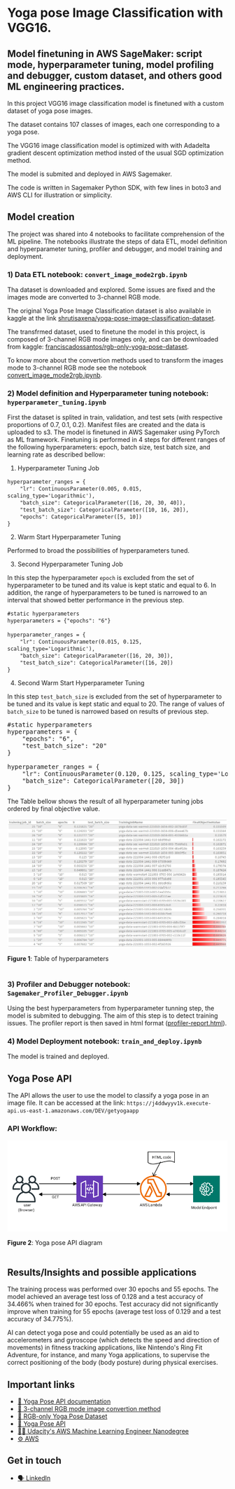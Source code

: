 # Yoga pose Image Classification with VGG16.
## Model finetuning in AWS SageMaker: script mode, hyperparameter tuning, model profiling and debugger, custom dataset, and others good ML engineering practices.

In this project VGG16 image classification model is finetuned with a custom dataset of yoga pose images.

The dataset contains 107 classes of images, each one corresponding to a yoga pose.

The VGG16 image classification model is optimized with with Adadelta gradient descent optimization method insted of the usual SGD optimization method.

The model is submited and deployed in AWS Sagemaker.

The code is written in Sagemaker Python SDK, with few lines in boto3 and AWS CLI for illustration or simplicity.

## Model creation
The project was shared into 4 notebooks to facilitate comprehension of the ML pipeline.
The notebooks illustrate the steps of data ETL, model definition and hyperparameter tuning, profiler and debugger, and model training and deployment.

### 1) Data ETL notebook: `convert_image_mode2rgb.ipynb`

Tha dataset is downloaded and explored. Some issues are fixed and the images mode are converted to 3-channel RGB mode.

The original Yoga Pose Image Classification dataset is also available in kaggle at the link [shrutisaxena/yoga-pose-image-classification-dataset](https://www.kaggle.com/datasets/shrutisaxena/yoga-pose-image-classification-dataset).

The transfrmed dataset, used to finetune the model in this project, is composed of 3-channel RGB mode images only, and can be downloaded from kaggle: [franciscadossantos/rgb-only-yoga-pose-dataset](https://www.kaggle.com/datasets/franciscadossantos/rgb-only-yoga-pose-dataset).

To know more about the convertion methods used to transform the images mode to 3-channel RGB mode see the notebook [convert_image_mode2rgb.ipynb](./convert_image_mode2rgb.ipynb).


### 2) Model definition and Hyperparameter tuning notebook: `hyperparameter_tuning.ipynb`

First the dataset is splited in train, validation, and test sets (with respective proportions of 0.7, 0.1, 0.2). Manifest files are created and the data is uploaded to s3.
The model is finetuned in AWS Sagemaker using PyTorch as ML framework. Finetuning is performed in 4 steps for different ranges of the following hyperparameters: epoch, batch size, test batch size, and learning rate as described bellow:

1. Hyperparameter Tuning Job

```
hyperparameter_ranges = {
    "lr": ContinuousParameter(0.005, 0.015, scaling_type='Logarithmic'),
    "batch_size": CategoricalParameter([16, 20, 30, 40]),
    "test_batch_size": CategoricalParameter([10, 16, 20]),
    "epochs": CategoricalParameter([5, 10])
}
```

2. Warm Start Hyperparameter Tuning

Performed to broad the possibilities of hyperparameters tuned.

3. Second Hyperparameter Tuning Job

In this step the hyperparameter `epoch` is excluded from the set of hyperparameter to be tuned and its value is kept static and equal to 6.
In addition, the range of hyperparameters to be tuned is narrowed to an interval that showed better performance in the previous step.

```
#static hyperparameters
hyperparameters = {"epochs": "6"}

hyperparameter_ranges = {
    "lr": ContinuousParameter(0.015, 0.125, scaling_type='Logarithmic'),
    "batch_size": CategoricalParameter([16, 20, 30]),
    "test_batch_size": CategoricalParameter([16, 20])
}
```

4. Second Warm Start Hyperparameter Tuning

In this step `test_batch_size` is excluded from the set of hyperparameter to be tuned and its value is kept static and equal to 20.
The range of values of `batch_size` to be tuned is narrowed based on results of previous step.

<pre>
#static hyperparameters
hyperparameters = {
    "epochs": "6",
    "test_batch_size": "20"
}

hyperparameter_ranges = {
    "lr": ContinuousParameter(0.120, 0.125, scaling_type='Logarithmic'),
    "batch_size": CategoricalParameter([20, 30])
}
</pre>

The Table bellow shows the result of all hyperparameter tuning jobs ordered by final objective value.

![table of hyperparameters](./hyperparametertunning-table.jpeg)

**Figure 1**: Table of hyperparameters
<br />
<br />

### 3) Profiler and Debugger notebook: `Sagemaker_Profiler_Debugger.ipynb`
Using the best hyperparameters from hyperparameter tunning step, the model is submited to debugging. The aim of this step is to detect training issues.
The profiler report is then saved in html format ([profiler-report.html](https://fsoaresantos.github.io/yoga-pose-ICP-profiler-reports/profiler-report.html)).

### 4) Model Deployment notebook: `train_and_deploy.ipynb`
The model is trained and deployed.

## Yoga Pose API
The API allows the user to use the model to classify a yoga pose in an image file. It can be accessed at the link:
`https://j4ddwyyv1k.execute-api.us-east-1.amazonaws.com/DEV/getyogaapp`

### API Workflow:

![API diagram](./yoga-pose-api-diagram.png)

**Figure 2**: Yoga pose API diagram
<br />
<br />

## Results/Insights and possible applications

The training process was performed over 30 epochs and 55 epochs. The model achieved an average test loss of 0.128 and a test accuracy of 34.466% when trained for 30 epochs. Test accuracy did not significantly improve when training for 55 epochs (average test loss of 0.129 and a test accuracy of 34.775%).

AI can detect yoga pose and could potentially be used as an aid to accelerometers and gyroscope (which detects the speed and direction of movements) in fitness tracking applications, like Nintendo's Ring Fit Adventure, for instance, and many Yoga applications, to supervise the correct positioning of the body (body posture) during physical exercises.


## Important links

* [:notebook: Yoga Pose API documentation](./yoga-pose-api.md)
* [:scroll: 3-channel RGB mode image convertion method](./convert_image_mode2rgb.ipynb)
* [:open_file_folder: RGB-only Yoga Pose Dataset](https://www.kaggle.com/datasets/franciscadossantos/rgb-only-yoga-pose-dataset)
* [:lotus_position: Yoga Pose API](https://j4ddwyyv1k.execute-api.us-east-1.amazonaws.com/DEV/getyogaapp)
* [:woman_student: Udacity's AWS Machine Learning Engineer Nanodegree](https://www.udacity.com/course/aws-machine-learning-engineer-nanodegree--nd189)
* [:gear: AWS](https://aws.amazon.com/)

## Get in touch

* [:speaking_head: LinkedIn](https://www.linkedin.com/in/francisca-dos-santos-bronner/)
